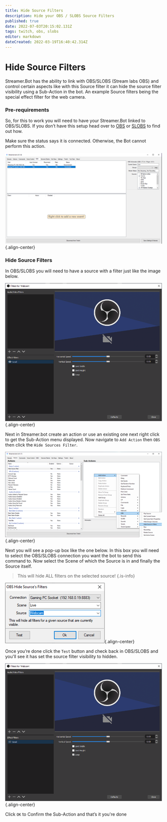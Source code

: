 ```yaml
---
title: Hide Source Filters 
description: Hide your OBS / SLOBS Source Filters 
published: true
date: 2022-07-03T20:15:02.131Z
tags: twitch, obs, slobs
editor: markdown
dateCreated: 2022-03-19T16:40:42.314Z
---
```


# Hide Source Filters

Streamer.Bot has the ability to link with OBS/SLOBS (Stream labs OBS) and control certain aspects like with this Source filter it can hide the source filter visibility using a Sub-Action in the bot. An example Source filters being the special effect filter for the web camera. 

### Pre-requirements 
So, for this to work you will need to have your Streamer.Bot linked to OBS/SLOBS. If you don’t have this setup head over to [OBS](/en/Integrations/OBS) or [SLOBS](/en/Integrations/SLOBS) to find out how. 

Make sure the status says it is connected. Otherwise, the Bot cannot perform this action.

![image_2022-03-30_192005.png](/hide-source-filters/image_2022-03-30_192005.png){.align-center}

### Hide Source Filters 

In OBS/SLOBS you will need to have a source with a filter just like the image below. 

![image_2022-04-03_051016.png](/hide-source-filters/image_2022-04-03_051016.png){.align-center}

Next in Streamer.bot create an action or use an existing one next right click to get the Sub-Action menu displayed. Now navigate to `Add Action` then `OBS` then click the `Hide Sources Filter`. 

![source_filters.png](/hide-source-filters/source_filters.png){.align-center}

Next you will see a pop-up box like the one below. In this box you will need to select the OBS/SLOBS connection you want the bot to send this command to. Now select the Scene of which the Source is in and finally the Source itself.
> This will hide ALL filters on the selected source! 
{.is-info}

![image_2022-04-03_051826.png](/hide-source-filters/image_2022-04-03_051826.png){.align-center}

Once you’re done click the `Test` button and check back in OBS/SLOBS and you'll see it has set the source filter visibility to hidden.

![image_2022-04-03_052615.png](/hide-source-filters/image_2022-04-03_052615.png){.align-center}

Click `OK` to Confirm the Sub-Action and that’s it you're done
